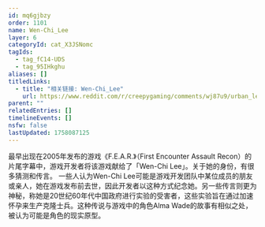 ```yaml
---
id: mq6gjbzy
order: 1101
name: Wen-Chi_Lee
layer: 6
categoryId: cat_X3JSNomc
tagIds:
  - tag_fC14-UDS
  - tag_95IHkghu
aliases: []
titledLinks:
  - title: "相关链接: Wen-Chi_Lee"
    url: https://www.reddit.com/r/creepygaming/comments/wj87u9/urban_legend_of_wenchi_lee_mentioned_in_fear_2005/
parent: ""
relatedEntries: []
timelineEvents: []
nsfw: false
lastUpdated: 1758087125
---
```


最早出现在2005年发布的游戏《F.E.A.R.》（First Encounter Assault Recon）的片尾字幕中，游戏开发者将该游戏献给了「Wen-Chi Lee」。关于她的身份，有很多猜测和传言。 一些人认为Wen-Chi Lee可能是游戏开发团队中某位成员的朋友或亲人，她在游戏发布前去世，因此开发者以这种方式纪念她。另一些传言则更为神秘，称她是20世纪60年代中国政府进行实验的受害者，这些实验旨在通过加速怀孕来生产克隆士兵。这种传说与游戏中的角色Alma Wade的故事有相似之处，被认为可能是角色的现实原型。